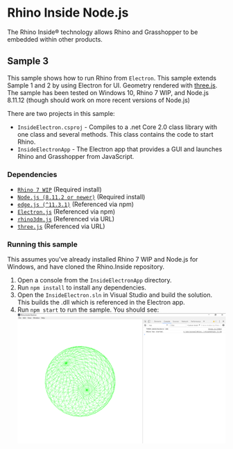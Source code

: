 # Rhino Inside Node.js
The Rhino Inside® technology allows Rhino and Grasshopper to be embedded within other products.

## Sample 3
This sample shows how to run Rhino from `Electron`.
This sample extends Sample 1 and 2 by using Electron for UI. Geometry rendered with [three.js](https://threejs.org).
The sample has been tested on Windows 10, Rhino 7 WIP, and Node.js 8.11.12 (though should work on more recent versions of Node.js)

There are two projects in this sample:
- `InsideElectron.csproj` - Compiles to a .net Core 2.0 class library with one class and several methods. This class contains the code to start Rhino.
- `InsideElectronApp` - The Electron app that provides a GUI and launches Rhino and Grasshopper from JavaScript.

### Dependencies
- [`Rhino 7 WIP`](https://www.rhino3d.com/download/rhino-for-windows/wip) (Required install)
- [`Node.js (8.11.2 or newer)`](https://nodejs.org/) (Required install)
- [`edge.js (^11.3.1)`](https://github.com/agracio/edge-js) (Referenced via npm)
- [`Electron.js`](https://electronjs.org/) (Referenced via npm)
- [`rhino3dm.js`](https://www.rhino3d.com/rhino3dm) (Referenced via URL)
- [`three.js`](https://threejs.org/) (Referenced via URL)

### Running this sample
This assumes you've already installed Rhino 7 WIP and Node.js for Windows, and have cloned the Rhino.Inside repository.
1. Open a console from the `InsideElectronApp` directory.
2. Run `npm install` to install any dependencies.
3. Open the `InsideElectron.sln` in Visual Studio and build the solution. This builds the .dll which is referenced in the Electron app.
4. Run `npm start` to run the sample. You should see:
![](Rhino.Inside.JavaScript_Sample-3.png)

